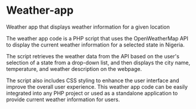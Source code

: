 # Weather-app
 Weather app that displays weather information for a given location

The weather app code is a PHP script that uses the OpenWeatherMap API to display the current weather information for a selected state in Nigeria.

The script retrieves the weather data from the API based on the user's selection of a state from a drop-down list, and then displays the city name, temperature, and weather description on the webpage.

The script also includes CSS styling to enhance the user interface and improve the overall user experience. This weather app code can be easily integrated into any PHP project or used as a standalone application to provide current weather information for users.
